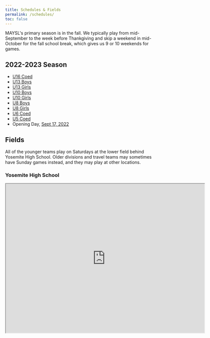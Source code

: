 ```yaml
---
title: Schedules & Fields
permalink: /schedules/
toc: false
---
```


MAYSL's primary season is in the fall. We typically play from mid-September to the week
before Thankgiving and skip a weekend in mid-October for the fall school break,
which gives us 9 or 10 weekends for games.


## 2022-2023 Season

* [U16 Coed](/schedules/2022/2022-U16-coed.html)
* [U13 Boys](/schedules/2022/2022-U13-boys.html)
* [U13 Girls](/schedules/2022/2022-U13-girls.html)
* [U10 Boys](/schedules/2022/2022-U10-boys.html)
* [U10 Girls](/schedules/2022/2022-U10-girls.html)
* [U8 Boys](/schedules/2022/2022-U8-boys.html)
* [U8 Girls](/schedules/2022/2022-U8-girls.html)
* [U6 Coed](/schedules/2022/2022-U6-coed.html)
* [U5 Coed](/schedules/2022/2022-U5-coed.html)
* Opening Day, [Sept 17, 2022](/schedules/2022/2022-09-17.html)


## Fields

All of the younger teams play on Saturdays at the lower field behind Yosemite High School.
Older divisions and travel teams may sometimes have Sunday games instead, and they may
play at other locations.


### Yosemite High School

<iframe src="https://www.google.com/maps/d/embed?mid=15DpY24JXKTKon10Baj6W7fcm1qhHobo&hl=en&ehbc=2E312F" width="640" height="480"></iframe>
